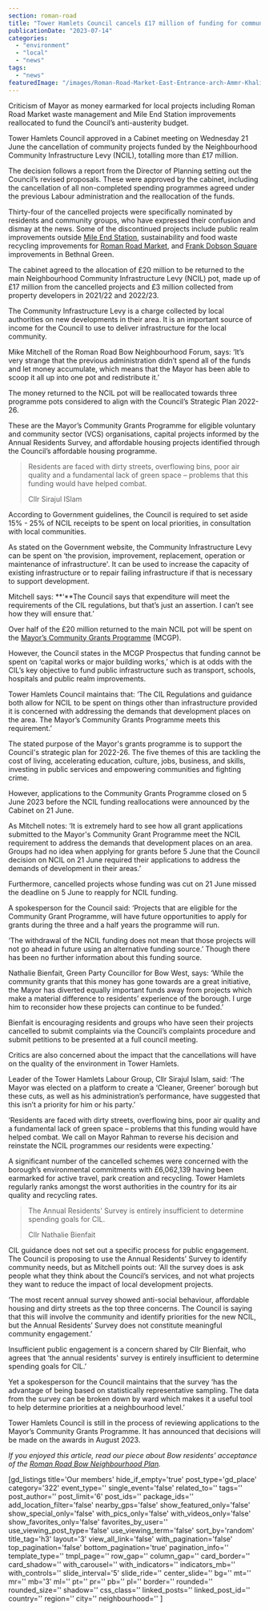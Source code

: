 ```yaml
---
section: roman-road
title: "Tower Hamlets Council cancels £17 million of funding for community projects"
publicationDate: "2023-07-14"
categories: 
  - "environment"
  - "local"
  - "news"
tags: 
  - "news"
featuredImage: "/images/Roman-Road-Market-East-Entrance-arch-Ammr-Khalifa.jpg"
---
```


Criticism of Mayor as money earmarked for local projects including Roman Road Market waste management and Mile End Station improvements reallocated to fund the Council’s anti-austerity budget.

Tower Hamlets Council approved in a Cabinet meeting on Wednesday 21 June the cancellation of community projects funded by the Neighbourhood Community Infrastructure Levy (NCIL), totalling more than £17 million.

The decision follows a report from the Director of Planning setting out the Council’s revised proposals. These were approved by the cabinet, including the cancellation of all non-completed spending programmes agreed under the previous Labour administration and the reallocation of the funds.

Thirty-four of the cancelled projects were specifically nominated by residents and community groups, who have expressed their confusion and dismay at the news. Some of the discontinued projects include public realm improvements outside [Mile End Station](https://romanroadlondon.com/mile-end-tube-luke-agbaimoni-photographs/), sustainability and food waste recycling improvements for [Roman Road Market](https://romanroadlondon.com/roman-road-market-history/), and [Frank Dobson Square](https://bethnalgreenlondon.co.uk/tower-hamlets-council-cancels-frank-dobson-square-improvements/) improvements in Bethnal Green. 

The cabinet agreed to the allocation of £20 million to be returned to the main Neighbourhood Community Infrastructure Levy (NCIL) pot, made up of £17 million from the cancelled projects and £3 million collected from property developers in 2021/22 and 2022/23.

The Community Infrastructure Levy is a charge collected by local authorities on new developments in their area. It is an important source of income for the Council to use to deliver infrastructure for the local community.

Mike Mitchell of the Roman Road Bow Neighbourhood Forum, says: ‘It’s very strange that the previous administration didn’t spend all of the funds and let money accumulate, which means that the Mayor has been able to scoop it all up into one pot and redistribute it.’

The money returned to the NCIL pot will be reallocated towards three programme pots considered to align with the Council’s Strategic Plan 2022-26.

These are the Mayor’s Community Grants Programme for eligible voluntary and community sector (VCS) organisations, capital projects informed by the Annual Residents Survey, and affordable housing projects identified through the Council’s affordable housing programme. 

> Residents are faced with dirty streets, overflowing bins, poor air quality and a fundamental lack of green space – problems that this funding would have helped combat.
> 
> Cllr Sirajul ISlam

According to Government guidelines, the Council is required to set aside 15% - 25% of NCIL receipts to be spent on local priorities, in consultation with local communities.

As stated on the Government website, the Community Infrastructure Levy can be spent on ‘the provision, improvement, replacement, operation or maintenance of infrastructure'. It can be used to increase the capacity of existing infrastructure or to repair failing infrastructure if that is necessary to support development.

Mitchell says: **‘**The Council says that expenditure will meet the requirements of the CIL regulations, but that’s just an assertion. I can’t see how they will ensure that.’

Over half of the £20 million returned to the main NCIL pot will be spent on the [Mayor’s Community Grants Programme](https://www.towerhamlets.gov.uk/lgnl/community_and_living/community_grants/Mayor's-Community-Grants-Programme.aspx) (MCGP). 

However, the Council states in the MCGP Prospectus that funding cannot be spent on ‘capital works or major building works,’ which is at odds with the CIL’s key objective to fund public infrastructure such as transport, schools, hospitals and public realm improvements.

Tower Hamlets Council maintains that: ‘The CIL Regulations and guidance both allow for NCIL to be spent on things other than infrastructure provided it is concerned with addressing the demands that development places on the area. The Mayor’s Community Grants Programme meets this requirement.’

The stated purpose of the Mayor's grants programme is to support the Council's strategic plan for 2022-26. The five themes of this are tackling the cost of living, accelerating education, culture, jobs, business, and skills, investing in public services and empowering communities and fighting crime. 

However, applications to the Community Grants Programme closed on 5 June 2023 before the NCIL funding reallocations were announced by the Cabinet on 21 June.

As Mitchell notes: ‘It is extremely hard to see how all grant applications submitted to the Mayor's Community Grant Programme meet the NCIL requirement to address the demands that development places on an area. Groups had no idea when applying for grants before 5 June that the Council decision on NCIL on 21 June required their applications to address the demands of development in their areas.’

Furthermore, cancelled projects whose funding was cut on 21 June missed the deadline on 5 June to reapply for NCIL funding. 

A spokesperson for the Council said: ‘Projects that are eligible for the Community Grant Programme, will have future opportunities to apply for grants during the three and a half years the programme will run.

‘The withdrawal of the NCIL funding does not mean that those projects will not go ahead in future using an alternative funding source.’ Though there has been no further information about this funding source.

Nathalie Bienfait, Green Party Councillor for Bow West, says: ‘While the community grants that this money has gone towards are a great initiative, the Mayor has diverted equally important funds away from projects which make a material difference to residents’ experience of the borough. I urge him to reconsider how these projects can continue to be funded.’ 

Bienfait is encouraging residents and groups who have seen their projects cancelled to submit complaints via the Council’s complaints procedure and submit petitions to be presented at a full council meeting.

Critics are also concerned about the impact that the cancellations will have on the quality of the environment in Tower Hamlets.

Leader of the Tower Hamlets Labour Group, Cllr Sirajul Islam, said: ‘The Mayor was elected on a platform to create a ‘Cleaner, Greener’ borough but these cuts, as well as his administration’s performance, have suggested that this isn’t a priority for him or his party.’

‘Residents are faced with dirty streets, overflowing bins, poor air quality and a fundamental lack of green space – problems that this funding would have helped combat. We call on Mayor Rahman to reverse his decision and reinstate the NCIL programmes our residents were expecting.’

A significant number of the cancelled schemes were concerned with the borough’s environmental commitments with £6,062,139 having been earmarked for active travel, park creation and recycling. Tower Hamlets regularly ranks amongst the worst authorities in the country for its air quality and recycling rates.

> The Annual Residents' Survey is entirely insufficient to determine spending goals for CIL.
> 
> Cllr Nathalie Bienfait 

CIL guidance does not set out a specific process for public engagement. The Council is proposing to use the Annual Residents’ Survey to identify community needs, but as Mitchell points out: ‘All the survey does is ask people what they think about the Council’s services, and not what projects they want to reduce the impact of local development projects. 

‘The most recent annual survey showed anti-social behaviour, affordable housing and dirty streets as the top three concerns. The Council is saying that this will involve the community and identify priorities for the new NCIL, but the Annual Residents’ Survey does not constitute meaningful community engagement.’ 

Insufficient public engagement is a concern shared by Cllr Bienfait, who agrees that ‘the annual residents' survey is entirely insufficient to determine spending goals for CIL.’

Yet a spokesperson for the Council maintains that the survey ‘has the advantage of being based on statistically representative sampling. The data from the survey can be broken down by ward which makes it a useful tool to help determine priorities at a neighbourhood level.’ 

Tower Hamlets Council is still in the process of reviewing applications to the Mayor’s Community Grants Programme. It has announced that decisions will be made on the awards in August 2023. 

_If you enjoyed this article, read our piece about Bow residents’ acceptance of the_ [_Roman Road Bow Neighbourhood Plan_](https://romanroadlondon.com/bow-neighbourhood-plan-referendum-passed/)_._  

\[gd\_listings title='Our members' hide\_if\_empty='true' post\_type='gd\_place' category='322' event\_type='' single\_event='false' related\_to='' tags='' post\_author='' post\_limit='6' post\_ids='' package\_ids='' add\_location\_filter='false' nearby\_gps='false' show\_featured\_only='false' show\_special\_only='false' with\_pics\_only='false' with\_videos\_only='false' show\_favorites\_only='false' favorites\_by\_user='' use\_viewing\_post\_type='false' use\_viewing\_term='false' sort\_by='random' title\_tag='h3' layout='3' view\_all\_link='false' with\_pagination='false' top\_pagination='false' bottom\_pagination='true' pagination\_info='' template\_type='' tmpl\_page='' row\_gap='' column\_gap='' card\_border='' card\_shadow='' with\_carousel='' with\_indicators='' indicators\_mb='' with\_controls='' slide\_interval='5' slide\_ride='' center\_slide='' bg='' mt='' mr='' mb='3' ml='' pt='' pr='' pb='' pl='' border='' rounded='' rounded\_size='' shadow='' css\_class='' linked\_posts='' linked\_post\_id='' country='' region='' city='' neighbourhood='' \]
